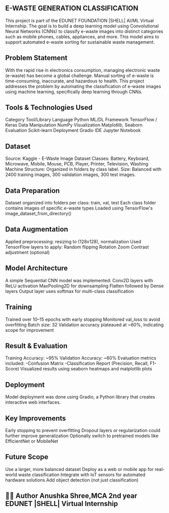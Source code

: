 ## E-WASTE GENERATION CLASSIFICATION

This project is part of the EDUNET FOUNDATION |SHELL| AI/ML Virtual Internship. 
The goal is to build a deep learning model using Convolutional Neural Networks (CNNs) to classify e-waste images into distinct categories such as mobile phones, cables, appliances, and more. This model aims to support automated e-waste sorting for sustainable waste management.

## Problem Statement
With the rapid rise in electronics consumption, managing electronic waste (e-waste) has become a global challenge. Manual sorting of e-waste is time-consuming, inaccurate, and hazardous to health. This project addresses the problem by automating the classification of e-waste images using machine learning, specifically deep learning through CNNs.

## Tools & Technologies Used
Category	                     Tool/Library
Language         	               Python
ML/DL Framework           	  TensorFlow / Keras
Data Manipulation             	NumPy
Visualization	                Matplotlib, Seaborn
Evaluation	                    Scikit-learn
Deployment	                      Gradio
IDE	                         Jupyter Notebook


## Dataset
Source: Kaggle - E-Waste Image Dataset
Classes: Battery, Keyboard, Microwave, Mobile, Mouse, PCB, Player, Printer, Television, Washing Machine
Structure: Organized in folders by class label.
Size: Balanced with 2400 training images, 300 validation images, 300 test images.


## Data Preparation
Dataset organized into folders per class: train, val, test
Each class folder contains images of specific e-waste types
Loaded using TensorFlow's image_dataset_from_directory()


## Data Augmentation
Applied preprocessing: resizing to (128x128), normalization
Used TensorFlow layers to apply:
Random flipping
Rotation
Zoom
Contrast adjustment (optional)


## Model Architecture
A simple Sequential CNN model was implemented:
Conv2D layers with ReLU activation
MaxPooling2D for downsampling
Flatten followed by Dense layers
Output layer uses softmax for multi-class classification


##  Training
Trained over 10–15 epochs with early stopping
Monitored val_loss to avoid overfitting
Batch size: 32
Validation accuracy plateaued at ~60%, indicating scope for improvement


## Result & Evaluation
Training Accuracy: ~95%
Validation Accuracy: ~60%
Evaluation metrics included:
     -Confusion Matrix
     -Classification Report (Precision, Recall, F1-Score)
Visualized results using seaborn heatmaps and matplotlib plots

## Deployment
Model deployment was done using Gradio, a Python library that creates interactive web interfaces.


## Key Improvements
Early stopping to prevent overfitting
Dropout layers or regularization could further improve generalization
Optionally switch to pretrained models like EfficientNet or MobileNet


## Future Scope
Use a larger, more balanced dataset
Deploy as a web or mobile app for real-world waste classification
Integrate with IoT sensors for automated hardware solutions
Add object detection (not just classification)

## 👩‍💻 Author Anushka Shree,MCA 2nd year EDUNET |SHELL| Virtual Internship
##
